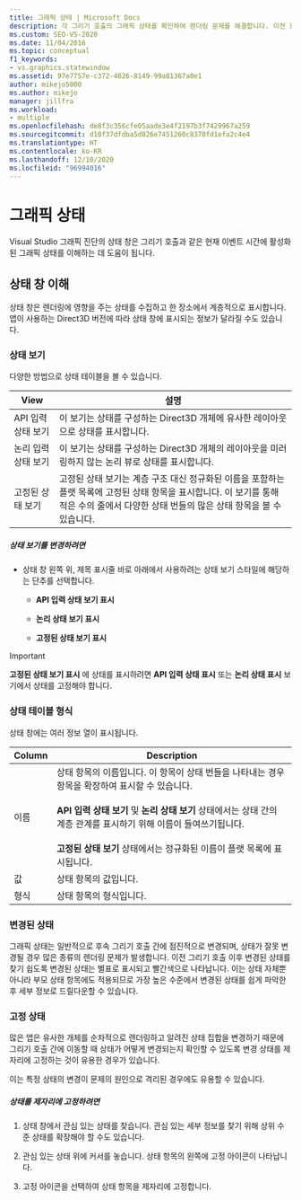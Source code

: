 ```yaml
---
title: 그래픽 상태 | Microsoft Docs
description: 각 그리기 호출의 그래픽 상태를 확인하여 렌더링 문제를 해결합니다. 이전 호출에서 변경된 상태 부분이 강조 표시됩니다.
ms.custom: SEO-VS-2020
ms.date: 11/04/2016
ms.topic: conceptual
f1_keywords:
- vs.graphics.statewindow
ms.assetid: 97e7757e-c372-4626-8149-99a81367a0e1
author: mikejo5000
ms.author: mikejo
manager: jillfra
ms.workload:
- multiple
ms.openlocfilehash: de8f3c356cfe05aade3e4f2197b3f7429967a259
ms.sourcegitcommit: d10f37dfdba5d826e7451260c8370fd1efa2c4e4
ms.translationtype: HT
ms.contentlocale: ko-KR
ms.lasthandoff: 12/10/2020
ms.locfileid: "96994016"
---
```

# <a name="graphics-state"></a>그래픽 상태
Visual Studio 그래픽 진단의 상태 창은 그리기 호출과 같은 현재 이벤트 시간에 활성화된 그래픽 상태를 이해하는 데 도움이 됩니다.

## <a name="understanding-the-state-window"></a>상태 창 이해
 상태 창은 렌더링에 영향을 주는 상태를 수집하고 한 장소에서 계층적으로 표시합니다. 앱이 사용하는 Direct3D 버전에 따라 상태 창에 표시되는 정보가 달라질 수도 있습니다.

### <a name="state-views"></a>상태 보기
 다양한 방법으로 상태 테이블을 볼 수 있습니다.

|View|설명|
|----------|-----------------|
|API 입력 상태 보기|이 보기는 상태를 구성하는 Direct3D 개체에 유사한 레이아웃으로 상태를 표시합니다.|
|논리 입력 상태 보기|이 보기는 상태를 구성하는 Direct3D 개체의 레이아웃을 미러링하지 않는 논리 뷰로 상태를 표시합니다.|
|고정된 상태 보기|고정된 상태 보기는 계층 구조 대신 정규화된 이름을 포함하는 플랫 목록에 고정된 상태 항목을 표시합니다. 이 보기를 통해 적은 수의 줄에서 다양한 상태 번들의 많은 상태 항목을 볼 수 있습니다.|

##### <a name="to-change-the-state-view"></a>상태 보기를 변경하려면

- 상태 창 왼쪽 위, 제목 표시줄 바로 아래에서 사용하려는 상태 보기 스타일에 해당하는 단추를 선택합니다.

  - **API 입력 상태 보기 표시**

  - **논리 상태 보기 표시**

  - **고정된 상태 보기 표시**

> [!IMPORTANT]
> **고정된 상태 보기 표시** 에 상태를 표시하려면 **API 입력 상태 표시** 또는 **논리 상태 표시** 보기에서 상태를 고정해야 합니다.

### <a name="state-table-format"></a>상태 테이블 형식
 상태 창에는 여러 정보 열이 표시됩니다.

|Column|Description|
|------------|-----------------|
|이름|상태 항목의 이름입니다. 이 항목이 상태 번들을 나타내는 경우 항목을 확장하여 표시할 수 있습니다.<br /><br /> **API 입력 상태 보기** 및 **논리 상태 보기** 상태에서는 상태 간의 계층 관계를 표시하기 위해 이름이 들여쓰기됩니다.<br /><br /> **고정된 상태 보기** 상태에서는 정규화된 이름이 플랫 목록에 표시됩니다.|
|값|상태 항목의 값입니다.|
|형식|상태 항목의 형식입니다.|

### <a name="changed-state"></a>변경된 상태
 그래픽 상태는 일반적으로 후속 그리기 호출 간에 점진적으로 변경되며, 상태가 잘못 변경될 경우 많은 종류의 렌더링 문제가 발생합니다. 이전 그리기 호출 이후 변경된 상태를 찾기 쉽도록 변경된 상태는 별표로 표시되고 빨간색으로 나타납니다. 이는 상태 자체뿐 아니라 부모 상태 항목에도 적용되므로 가장 높은 수준에서 변경된 상태를 쉽게 파악한 후 세부 정보로 드릴다운할 수 있습니다.

### <a name="pinning-state"></a>고정 상태
 많은 앱은 유사한 개체를 순차적으로 렌더링하고 알려진 상태 집합을 변경하기 때문에 그리기 호출 간에 이동할 때 상태가 어떻게 변경되는지 확인할 수 있도록 변경 상태를 제자리에 고정하는 것이 유용한 경우가 있습니다.

 이는 특정 상태의 변경이 문제의 원인으로 격리된 경우에도 유용할 수 있습니다.

##### <a name="to-pin-state-in-place"></a>상태를 제자리에 고정하려면

1. 상태 창에서 관심 있는 상태를 찾습니다. 관심 있는 세부 정보를 찾기 위해 상위 수준 상태를 확장해야 할 수도 있습니다.

2. 관심 있는 상태 위에 커서를 놓습니다. 상태 항목의 왼쪽에 고정 아이콘이 나타납니다.

3. 고정 아이콘을 선택하여 상태 항목을 제자리에 고정합니다.
